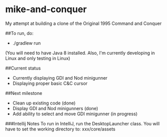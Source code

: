 # mike-and-conquer

My attempt at building a clone of the Original 1995 Command and Conquer

##To run, do:

* ./gradlew run

(You will need to have Java 8 installed.  Also, I'm currently developing in Linux and only testing in Linux)

##Current status
* Currently displaying GDI and Nod minigunner
* Displaying proper basic C&C cursor



##Next milestone
* Clean up existing code (done)
* Display GDI and Nod minigunners (done)
* Add ability to select and move GDI minigunner (in progress)


###Intellij Notes
To run in IntelliJ, run the DesktopLauncher class.  You will have to set the working directory to: xxx/core/assets
